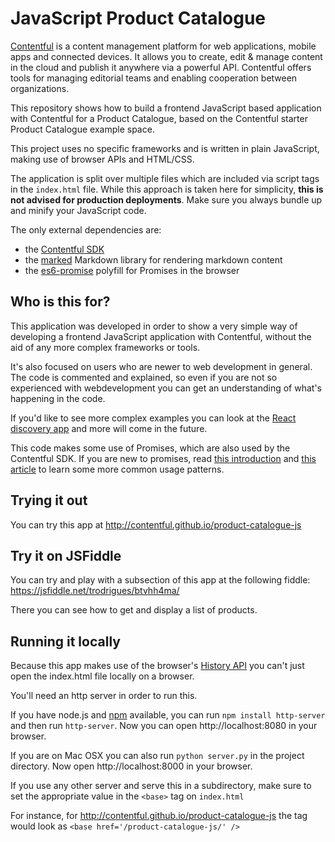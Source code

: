 # JavaScript Product Catalogue

[Contentful](https://www.contentful.com) is a content management platform for web applications, mobile apps and connected devices. It allows you to create, edit & manage content in the cloud and publish it anywhere via a powerful API. Contentful offers tools for managing editorial teams and enabling cooperation between organizations.

This repository shows how to build a frontend JavaScript based application with Contentful for a Product Catalogue, based on the Contentful starter Product Catalogue example space.

This project uses no specific frameworks and is written in plain JavaScript, making use of browser APIs and HTML/CSS.

The application is split over multiple files which are included via script tags in the `index.html` file. While this approach is taken here for simplicity, **this is not advised for production deployments**. Make sure you always bundle up and minify your JavaScript code.

The only external dependencies are:
* the [Contentful SDK](https://github.com/contentful/contentful.js)
* the [marked](https://github.com/chjj/marked) Markdown library for rendering markdown content
* the [es6-promise](https://github.com/stefanpenner/es6-promise) polyfill for Promises in the browser

## Who is this for?

This application was developed in order to show a very simple way of developing a frontend JavaScript application with Contentful, without the aid of any more complex frameworks or tools.

It's also focused on users who are newer to web development in general. The code is commented and explained, so even if you are not so experienced with webdevelopment you can get an understanding of what's happening in the code.

If you'd like to see more complex examples you can look at the [React discovery app](https://github.com/contentful/discovery-app-react) and more will come in the future.

This code makes some use of Promises, which are also used by the Contentful SDK. If you are new to promises, read [this introduction](http://www.html5rocks.com/en/tutorials/es6/promises/) and [this article](http://pouchdb.com/2015/05/18/we-have-a-problem-with-promises.html) to learn some more common usage patterns.

## Trying it out

You can try this app at http://contentful.github.io/product-catalogue-js

## Try it on JSFiddle

You can try and play with a subsection of this app at the following fiddle: https://jsfiddle.net/trodrigues/btvhh4ma/

There you can see how to get and display a list of products.

## Running it locally

Because this app makes use of the browser's [History API](https://developer.mozilla.org/en-US/docs/Web/API/History_API) you can't just open the index.html file locally on a browser.

You'll need an http server in order to run this.

If you have node.js and [npm](http://npmjs.com/) available, you can run `npm install http-server` and then run `http-server`. Now you can open http://localhost:8080 in your browser.

If you are on Mac OSX you can also run `python server.py` in the project directory. Now open http://localhost:8000 in your browser.

If you use any other server and serve this in a subdirectory, make sure to set the appropriate value in the `<base>` tag on `index.html`

For instance, for http://contentful.github.io/product-catalogue-js the tag would look as `<base href='/product-catalogue-js/' />`
